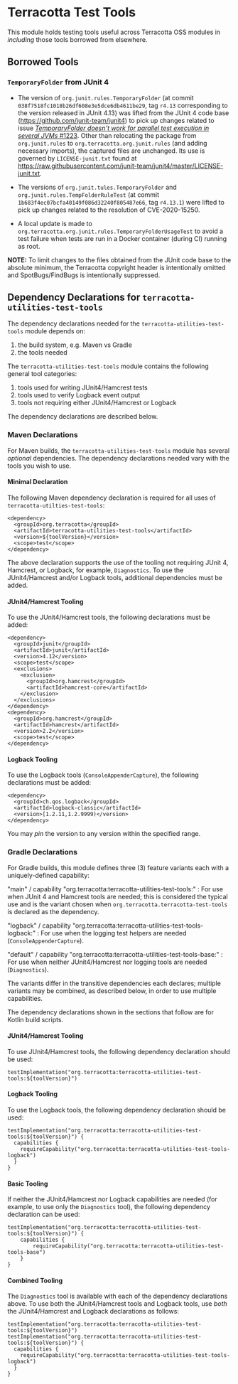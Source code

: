 # Terracotta Test Tools

This module holds testing tools useful across Terracotta OSS modules in _including_
those tools borrowed from elsewhere.

## Borrowed Tools

### `TemporaryFolder` from JUnit 4

* The version of `org.junit.rules.TemporaryFolder` (at commit `038f7518fc1018b26df608e3e5dce6db4611be29`, tag `r4.13` 
corresponding to the version released in JUnit 4.13) was lifted from
the JUnit 4 code base (<https://github.com/junit-team/junit4>) to pick up changes related
to issue [_TemporaryFolder doesn't work for parallel test execution in several JVMs_ #1223](https://github.com/junit-team/junit4/issues/1223).
Other than relocating the package from `org.junit.rules` to `org.terracotta.org.junit.rules`
(and adding necessary imports), the captured files are unchanged.  Its use is governed
by `LICENSE-junit.txt` found at <https://raw.githubusercontent.com/junit-team/junit4/master/LICENSE-junit.txt>.

* The versions of `org.junit.tules.TemporaryFolder` and `org.junit.rules.TempFolderRuleTest` (at commit
`1b683f4ec07bcfa40149f086d32240f805487e66`, tag `r4.13.1`) were lifted to pick up changes related to
the resolution of CVE-2020-15250.

* A local update is made to `org.terracotta.org.junit.rules.TemporaryFolderUsageTest` to avoid a test failure 
when tests are run in a Docker container (during CI) running as root.

**NOTE:** To limit changes to the files obtained from the JUnit code base to the absolute minimum, 
the Terracotta copyright header is intentionally omitted and SpotBugs/FindBugs is intentionally suppressed.


## Dependency Declarations for `terracotta-utilities-test-tools`

The dependency declarations needed for the `terracotta-utilities-test-tools` module depends on:

1. the build system, e.g. Maven vs Gradle
2. the tools needed

The `terracotta-utilities-test-tools` module contains the following general tool categories:

1. tools used for writing JUnit4/Hamcrest tests
2. tools used to verify Logback event output
3. tools not requiring either JUnit4/Hamcrest or Logback

The dependency declarations are described below.

### Maven Declarations

For Maven builds, the `terracotta-utilities-test-tools` module has several _optional_ dependencies.
The dependency declarations needed vary with the tools you wish to use.

#### Minimal Declaration

The following Maven dependency declaration is required for all uses of `terracotta-utilties-test-tools`:

    <dependency>
      <groupId>org.terracotta</groupId>
      <artifactId>terracotta-utilities-test-tools</artifactId>
      <version>${toolVersion}</version>
      <scope>test</scope>
    </dependency>

The above declaration supports the use of the tooling not requiring JUnit 4, Hamcrest, or Logback,
for example, `Diagnostics`.  To use the JUnit4/Hamcrest and/or Logback tools, additional dependencies
must be added.

#### JUnit4/Hamcrest Tooling

To use the JUnit4/Hamcrest tools, the following declarations must be added:

    <dependency>
      <groupId>junit</groupId>
      <artifactId>junit</artifactId>
      <version>4.12</version>
      <scope>test</scope>
      <exclusions>
        <exclusion>
          <groupId>org.hamcrest</groupId>
          <artifactId>hamcrest-core</artifactId>
        </exclusion>
      </exclusions>
    </dependency>
    <dependency>
      <groupId>org.hamcrest</groupId>
      <artifactId>hamcrest</artifactId>
      <version>2.2</version>
      <scope>test</scope>
    </dependency>

#### Logback Tooling

To use the Logback tools (`ConsoleAppenderCapture`), the following declarations must 
be added:

    <dependency>
      <groupId>ch.qos.logback</groupId>
      <artifactId>logback-classic</artifactId>
      <version>[1.2.11,1.2.9999)</version>
    </dependency>

You may _pin_ the version to any version within the specified range.


### Gradle Declarations

For Gradle builds, this module defines three (3) feature variants each with a uniquely-defined capability:

  "main" / capability "org.terracotta:terracotta-utilities-test-tools:<version>"
  : For use when JUnit 4 and Hamcrest tools are needed; this is considered the typical use and
    is the variant chosen when `org.terracotta.terracotta-test-tools` is declared as the 
    dependency.

  "logback" / capability "org.terracotta:terracotta-utilities-test-tools-logback:<version>"
  : For use when the logging test helpers are needed (`ConsoleAppenderCapture`).

  "default" / capability "org.terracotta:terracotta-utilities-test-tools-base:<version>"
  : For use when neither JUnit4/Hamcrest nor logging tools are needed (`Diagnostics`).

The variants differ in the transitive dependencies each declares; multiple variants may be
combined, as described below, in order to use multiple capabilities.

The dependency declarations shown in the sections that follow are for Kotlin build scripts.

#### JUnit4/Hamcrest Tooling

To use JUnit4/Hamcrest tools, the following dependency declaration should be used:

    testImplementation("org.terracotta:terracotta-utilities-test-tools:${toolVersion}")

#### Logback Tooling

To use the Logback tools, the following dependency declaration should be used:

    testImplementation("org.terracotta:terracotta-utilities-test-tools:${toolVersion}") {
      capabilities {
        requireCapability("org.terracotta:terracotta-utilities-test-tools-logback")
      }
    }

#### Basic Tooling

If neither the JUnit4/Hamcrest nor Logback capabilities are needed (for example, to
use only the `Diagnostics` tool), the following dependency declaration can be used:

    testImplementation("org.terracotta:terracotta-utilities-test-tools:${toolVersion}") {
        capabilities {
            requireCapability("org.terracotta:terracotta-utilities-test-tools-base")
        }
    }

#### Combined Tooling

The `Diagnostics` tool is available with each of the dependency declarations above.  To use both
the JUnit4/Hamcrest tools and Logback tools, use _both_ the JUnit4/Hamcrest and Logback declarations 
as follows:

    testImplementation("org.terracotta:terracotta-utilities-test-tools:${toolVersion}")
    testImplementation("org.terracotta:terracotta-utilities-test-tools:${toolVersion}") {
      capabilities {
        requireCapability("org.terracotta:terracotta-utilities-test-tools-logback")
      }
    }
